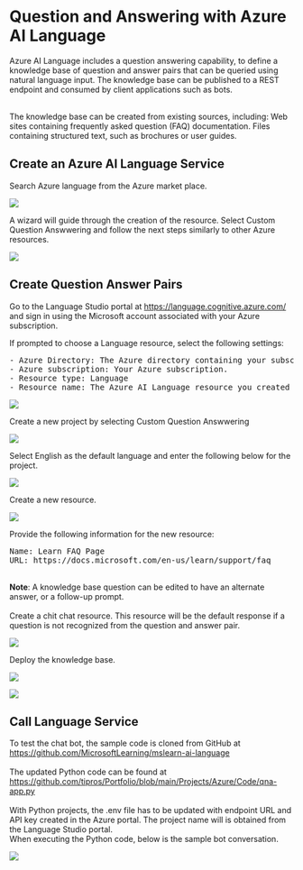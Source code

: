 # Question and Answering with Azure AI Language

Azure AI Language includes a question answering capability, 
to define a knowledge base of question and answer pairs 
that can be queried using natural language input. 
The knowledge base can be published to a REST endpoint 
and consumed by client applications such as bots.
</br></br>

The knowledge base can be created from existing sources, including:
Web sites containing frequently asked question (FAQ) documentation.
Files containing structured text, such as brochures or user guides.

## Create an Azure AI Language Service
Search Azure language from the Azure market place.
<p><img src="https://github.com/tipros/Portfolio/blob/main/Projects/Azure/Images/Text/LanguageServiceMarket.png"/></p>
A wizard will guide through the creation of the resource. Select Custom Question Answwering 
and follow the next steps similarly to other Azure resources.
<p><img src="https://github.com/tipros/Portfolio/blob/main/Projects/Azure/Images/Text/LanguageServiceOptions.png"/></p>

## Create Question Answer Pairs
Go to the Language Studio portal at https://language.cognitive.azure.com/ and sign in using the Microsoft account associated with your Azure subscription.
</br>

If prompted to choose a Language resource, select the following settings:
<pre>
- Azure Directory: The Azure directory containing your subscription.
- Azure subscription: Your Azure subscription.
- Resource type: Language
- Resource name: The Azure AI Language resource you created previously.
</pre>

<p><img src="https://github.com/tipros/Portfolio/blob/main/Projects/Azure/Images/Text/LanguageServiceCognitivePortal.png"/></p>
Create a new project by selecting Custom Question Answwering 
<p><img src="https://github.com/tipros/Portfolio/blob/main/Projects/Azure/Images/Text/LanguageServiceCognitivePortalNewProject.png"/></p>
Select English as the default language and enter the following below for the project.
<p><img src="https://github.com/tipros/Portfolio/blob/main/Projects/Azure/Images/Text/LanguageServiceCognitivePortalProjectOptions.png"/></p>
Create a new resource. 
<p><img src="https://github.com/tipros/Portfolio/blob/main/Projects/Azure/Images/Text/LanguageServiceCognitivePortalKB.png"/></p>
Provide the following information for the new resource:
<pre>
Name: Learn FAQ Page
URL: https://docs.microsoft.com/en-us/learn/support/faq
</pre>

</br>
<b>Note</b>: A knowledge base question can be edited to have an alternate answer,
or a follow-up prompt.
</br>
</br>
Create a chit chat resource. This resource will be the default response if a question is
not recognized from the question and answer pair.
<p><img src="https://github.com/tipros/Portfolio/blob/main/Projects/Azure/Images/Text/LanguageServiceCognitivePortalChitChat.png"/></p>
Deploy the knowledge base.
<p><img src="https://github.com/tipros/Portfolio/blob/main/Projects/Azure/Images/Text/LanguageServiceCognitivePortalKBDeploy.png"/></p>
<p><img src="https://github.com/tipros/Portfolio/blob/main/Projects/Azure/Images/Text/LanguageServiceCognitivePortalKBDeployed.png"/></p>

## Call Language Service
To test the chat bot, the sample code is cloned from GitHub at https://github.com/MicrosoftLearning/mslearn-ai-language
</br></br>
The updated Python code can be found at https://github.com/tipros/Portfolio/blob/main/Projects/Azure/Code/qna-app.py
</br></br>
With Python projects, the .env file has to be updated with endpoint URL and API key created in the Azure portal. The project name will is obtained from the Language Studio portal.
</br>
When executing the Python code, below is the sample bot conversation.
<p><img src="https://github.com/tipros/Portfolio/blob/main/Projects/Azure/Images/Text/ChatQandA.png"/></p>

